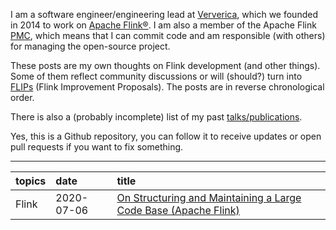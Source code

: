 I am a software engineer/engineering lead at
[Ververica](https://ververica.com), which we founded in 2014 to work on [Apache
Flink®](https://flink.apache.org). I am also a member of the Apache Flink
[PMC](https://www.apache.org/dev/pmc.html), which means that I can commit code
and am responsible (with others) for managing the open-source project.

These posts are my own thoughts on Flink development (and other things). Some
of them reflect community discussions or will (should?) turn into
[FLIPs](https://cwiki.apache.org/confluence/display/FLINK/Flink+Improvement+Proposals)
(Flink Improvement Proposals). The posts are in reverse chronological order.

There is also a (probably incomplete) list of my past
[talks/publications](publications.md).

Yes, this is a Github repository, you can follow it to receive updates or open
pull requests if you want to fix something.


---

| topics | date | title |
|:-------|:-----|:------|
| Flink | 2020-07-06 | [On Structuring and Maintaining a Large Code Base (Apache Flink)](posts/2020-07-06-structuring-large-code-base.md)
